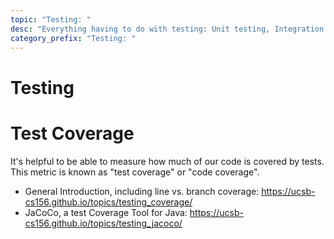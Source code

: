 ```yaml
---
topic: "Testing: "
desc: "Everything having to do with testing: Unit testing, Integration Testing, Test Coverage"
category_prefix: "Testing: "
---
```


# Testing


# Test Coverage

It's helpful to be able to measure how much of our code is covered by tests.  This metric is known as "test coverage" or "code coverage".  

* General Introduction, including line vs. branch coverage: <https://ucsb-cs156.github.io/topics/testing_coverage/>
* JaCoCo, a test Coverage Tool for Java: <https://ucsb-cs156.github.io/topics/testing_jacoco/>




